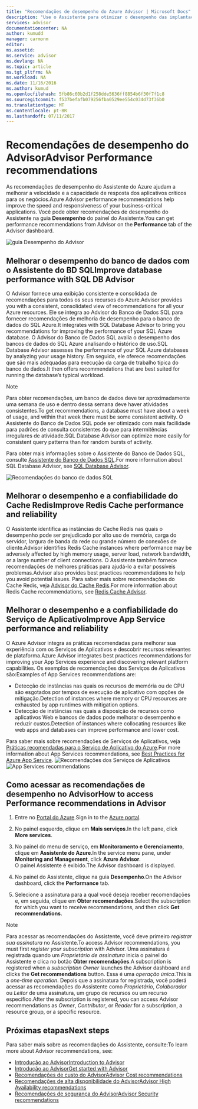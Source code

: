 ```yaml
---
title: "Recomendações de desempenho do Azure Advisor | Microsoft Docs"
description: "Use o Assistente para otimizar o desempenho das implantações do Azure."
services: advisor
documentationcenter: NA
author: kumudd
manager: carmonm
editor: 
ms.assetid: 
ms.service: advisor
ms.devlang: NA
ms.topic: article
ms.tgt_pltfrm: NA
ms.workload: NA
ms.date: 11/16/2016
ms.author: kumud
ms.openlocfilehash: 5fb86c60b2d1f258dde5636ff8854b6f30f7f1c8
ms.sourcegitcommit: f537befafb079256fba0529ee554c034d73f36b0
ms.translationtype: MT
ms.contentlocale: pt-BR
ms.lasthandoff: 07/11/2017
---
```

# <a name="advisor-performance-recommendations"></a><span data-ttu-id="501f1-103">Recomendações de desempenho do Advisor</span><span class="sxs-lookup"><span data-stu-id="501f1-103">Advisor Performance recommendations</span></span>

<span data-ttu-id="501f1-104">As recomendações de desempenho do Assistente do Azure ajudam a melhorar a velocidade e a capacidade de resposta dos aplicativos críticos para os negócios.</span><span class="sxs-lookup"><span data-stu-id="501f1-104">Azure Advisor performance recommendations help improve the speed and responsiveness of your business-critical applications.</span></span> <span data-ttu-id="501f1-105">Você pode obter recomendações de desempenho do Assistente na guia **Desempenho** do painel do Assistente.</span><span class="sxs-lookup"><span data-stu-id="501f1-105">You can get performance recommendations from Advisor on the **Performance** tab of the Advisor dashboard.</span></span>

![guia Desempenho do Advisor](./media/advisor-performance-recommendations/advisor-performance-tab.png)

## <a name="improve-database-performance-with-sql-db-advisor"></a><span data-ttu-id="501f1-107">Melhorar o desempenho do banco de dados com o Assistente do BD SQL</span><span class="sxs-lookup"><span data-stu-id="501f1-107">Improve database performance with SQL DB Advisor</span></span>

<span data-ttu-id="501f1-108">O Advisor fornece uma exibição consistente e consolidada de recomendações para todos os seus recursos do Azure.</span><span class="sxs-lookup"><span data-stu-id="501f1-108">Advisor provides you with a consistent, consolidated view of recommendations for all your Azure resources.</span></span> <span data-ttu-id="501f1-109">Ele se integra ao Advisor do Banco de Dados SQL para fornecer recomendações de melhoria de desempenho para o banco de dados do SQL Azure.</span><span class="sxs-lookup"><span data-stu-id="501f1-109">It integrates with SQL Database Advisor to bring you recommendations for improving the performance of your SQL Azure database.</span></span> <span data-ttu-id="501f1-110">O Advisor do Banco de Dados SQL avalia o desempenho dos bancos de dados do SQL Azure analisando o histórico de uso.</span><span class="sxs-lookup"><span data-stu-id="501f1-110">SQL Database Advisor assesses the performance of your SQL Azure databases by analyzing your usage history.</span></span> <span data-ttu-id="501f1-111">Em seguida, ele oferece recomendações que são mais adequadas para execução da carga de trabalho típica do banco de dados.</span><span class="sxs-lookup"><span data-stu-id="501f1-111">It then offers recommendations that are best suited for running the database’s typical workload.</span></span> 

> [!NOTE]
> <span data-ttu-id="501f1-112">Para obter recomendações, um banco de dados deve ter aproximadamente uma semana de uso e dentro dessa semana deve haver atividades consistentes.</span><span class="sxs-lookup"><span data-stu-id="501f1-112">To get recommendations, a database must have about a week of usage, and within that week there must be some consistent activity.</span></span> <span data-ttu-id="501f1-113">O Assistente do Banco de Dados SQL pode ser otimizado com mais facilidade para padrões de consulta consistentes do que para intermitências irregulares de atividade.</span><span class="sxs-lookup"><span data-stu-id="501f1-113">SQL Database Advisor can optimize more easily for consistent query patterns than for random bursts of activity.</span></span>

<span data-ttu-id="501f1-114">Para obter mais informações sobre o Assistente do Banco de Dados SQL, consulte [Assistente do Banco de Dados SQL](https://azure.microsoft.com/en-us/documentation/articles/sql-database-advisor/).</span><span class="sxs-lookup"><span data-stu-id="501f1-114">For more information about SQL Database Advisor, see [SQL Database Advisor](https://azure.microsoft.com/en-us/documentation/articles/sql-database-advisor/).</span></span>

![Recomendações do banco de dados SQL](./media/advisor-performance-recommendations/advisor-performance-sql.png)

## <a name="improve-redis-cache-performance-and-reliability"></a><span data-ttu-id="501f1-116">Melhorar o desempenho e a confiabilidade do Cache Redis</span><span class="sxs-lookup"><span data-stu-id="501f1-116">Improve Redis Cache performance and reliability</span></span>

<span data-ttu-id="501f1-117">O Assistente identifica as instâncias do Cache Redis nas quais o desempenho pode ser prejudicado por alto uso de memória, carga do servidor, largura de banda da rede ou grande número de conexões de cliente.</span><span class="sxs-lookup"><span data-stu-id="501f1-117">Advisor identifies Redis Cache instances where performance may be adversely affected by high memory usage, server load, network bandwidth, or a large number of client connections.</span></span> <span data-ttu-id="501f1-118">O Assistente também fornece recomendações de melhores práticas para ajudá-lo a evitar possíveis problemas.</span><span class="sxs-lookup"><span data-stu-id="501f1-118">Advisor also provides best practices recommendations to help you avoid potential issues.</span></span> <span data-ttu-id="501f1-119">Para saber mais sobre recomendações do Cache Redis, veja [Advisor do Cache Redis](https://azure.microsoft.com/en-us/documentation/articles/cache-configure/#redis-cache-advisor).</span><span class="sxs-lookup"><span data-stu-id="501f1-119">For more information about Redis Cache recommendations, see [Redis Cache Advisor](https://azure.microsoft.com/en-us/documentation/articles/cache-configure/#redis-cache-advisor).</span></span>


## <a name="improve-app-service-performance-and-reliability"></a><span data-ttu-id="501f1-120">Melhorar o desempenho e a confiabilidade do Serviço de Aplicativo</span><span class="sxs-lookup"><span data-stu-id="501f1-120">Improve App Service performance and reliability</span></span>

<span data-ttu-id="501f1-121">O Azure Advisor integra as práticas recomendadas para melhorar sua experiência com os Serviços de Aplicativos e descobrir recursos relevantes de plataforma.</span><span class="sxs-lookup"><span data-stu-id="501f1-121">Azure Advisor integrates best practices recommendations for improving your App Services experience and discovering relevant platform capabilities.</span></span> <span data-ttu-id="501f1-122">Os exemplos de recomendações dos Serviços de Aplicativos são:</span><span class="sxs-lookup"><span data-stu-id="501f1-122">Examples of App Services recommendations are:</span></span>
* <span data-ttu-id="501f1-123">Detecção de instâncias nas quais os recursos de memória ou de CPU são esgotados por tempos de execução de aplicativo com opções de mitigação.</span><span class="sxs-lookup"><span data-stu-id="501f1-123">Detection of instances where memory or CPU resources are exhausted by app runtimes with mitigation options.</span></span>
* <span data-ttu-id="501f1-124">Detecção de instâncias nas quais a disposição de recursos como aplicativos Web e bancos de dados pode melhorar o desempenho e reduzir custos.</span><span class="sxs-lookup"><span data-stu-id="501f1-124">Detection of instances where collocating resources like web apps and databases can improve performance and lower cost.</span></span> 

<span data-ttu-id="501f1-125">Para saber mais sobre recomendações de Serviços de Aplicativos, veja [Práticas recomendadas para o Serviço de Aplicativo do Azure](https://azure.microsoft.com/en-us/documentation/articles/app-service-best-practices/).</span><span class="sxs-lookup"><span data-stu-id="501f1-125">For more information about App Services recommendations, see [Best Practices for Azure App Service](https://azure.microsoft.com/en-us/documentation/articles/app-service-best-practices/).</span></span>
<span data-ttu-id="501f1-126">![Recomendações dos Serviços de Aplicativos](./media/advisor-performance-recommendations/advisor-performance-app-service.png)</span><span class="sxs-lookup"><span data-stu-id="501f1-126">![App Services recommendations](./media/advisor-performance-recommendations/advisor-performance-app-service.png)</span></span>

## <a name="how-to-access-performance-recommendations-in-advisor"></a><span data-ttu-id="501f1-127">Como acessar as recomendações de desempenho no Advisor</span><span class="sxs-lookup"><span data-stu-id="501f1-127">How to access Performance recommendations in Advisor</span></span>

1. <span data-ttu-id="501f1-128">Entre no [Portal do Azure](https://portal.azure.com).</span><span class="sxs-lookup"><span data-stu-id="501f1-128">Sign in to the [Azure portal](https://portal.azure.com).</span></span>

2. <span data-ttu-id="501f1-129">No painel esquerdo, clique em **Mais serviços**.</span><span class="sxs-lookup"><span data-stu-id="501f1-129">In the left pane, click **More services**.</span></span>

3. <span data-ttu-id="501f1-130">No painel do menu de serviço, em **Monitoramento e Gerenciamento**, clique em **Assistente do Azure**.</span><span class="sxs-lookup"><span data-stu-id="501f1-130">In the service menu pane, under **Monitoring and Management**, click **Azure Advisor**.</span></span>  
 <span data-ttu-id="501f1-131">O painel Assistente é exibido.</span><span class="sxs-lookup"><span data-stu-id="501f1-131">The Advisor dashboard is displayed.</span></span>

4. <span data-ttu-id="501f1-132">No painel do Assistente, clique na guia **Desempenho**.</span><span class="sxs-lookup"><span data-stu-id="501f1-132">On the Advisor dashboard, click the **Performance** tab.</span></span>

5. <span data-ttu-id="501f1-133">Selecione a assinatura para a qual você deseja receber recomendações e, em seguida, clique em **Obter recomendações**.</span><span class="sxs-lookup"><span data-stu-id="501f1-133">Select the subscription for which you want to receive recommendations, and then click **Get recommendations**.</span></span>

> [!NOTE]
> <span data-ttu-id="501f1-134">Para acessar as recomendações do Assistente, você deve primeiro *registrar sua assinatura* no Assistente.</span><span class="sxs-lookup"><span data-stu-id="501f1-134">To access Advisor recommendations, you must first *register your subscription* with Advisor.</span></span> <span data-ttu-id="501f1-135">Uma assinatura é registrada quando um *Proprietário de assinatura* inicia o painel do Assistente e clica no botão **Obter recomendações**.</span><span class="sxs-lookup"><span data-stu-id="501f1-135">A subscription is registered when a *subscription Owner* launches the Advisor dashboard and clicks the **Get recommendations** button.</span></span> <span data-ttu-id="501f1-136">Essa é uma *operação única*.</span><span class="sxs-lookup"><span data-stu-id="501f1-136">This is a *one-time operation*.</span></span> <span data-ttu-id="501f1-137">Depois que a assinatura for registrada, você poderá acessar as recomendações do Assistente como *Proprietário*, *Colaborador* ou *Leitor* de uma assinatura, um grupo de recursos ou um recurso específico.</span><span class="sxs-lookup"><span data-stu-id="501f1-137">After the subscription is registered, you can access Advisor recommendations as *Owner*, *Contributor*, or *Reader* for a subscription, a resource group, or a specific resource.</span></span>

## <a name="next-steps"></a><span data-ttu-id="501f1-138">Próximas etapas</span><span class="sxs-lookup"><span data-stu-id="501f1-138">Next steps</span></span>

<span data-ttu-id="501f1-139">Para saber mais sobre as recomendações do Assistente, consulte:</span><span class="sxs-lookup"><span data-stu-id="501f1-139">To learn more about Advisor recommendations, see:</span></span>

* [<span data-ttu-id="501f1-140">Introdução ao Advisor</span><span class="sxs-lookup"><span data-stu-id="501f1-140">Introduction to Advisor</span></span>](advisor-overview.md)
* [<span data-ttu-id="501f1-141">Introdução ao Advisor</span><span class="sxs-lookup"><span data-stu-id="501f1-141">Get started with Advisor</span></span>](advisor-get-started.md)
* [<span data-ttu-id="501f1-142">Recomendações de custo do Advisor</span><span class="sxs-lookup"><span data-stu-id="501f1-142">Advisor Cost recommendations</span></span>](advisor-performance-recommendations.md)
* [<span data-ttu-id="501f1-143">Recomendações de alta disponibilidade do Advisor</span><span class="sxs-lookup"><span data-stu-id="501f1-143">Advisor High Availability recommendations</span></span>](advisor-high-availability-recommendations.md)
* [<span data-ttu-id="501f1-144">Recomendações de segurança do Advisor</span><span class="sxs-lookup"><span data-stu-id="501f1-144">Advisor Security recommendations</span></span>](advisor-security-recommendations.md)


